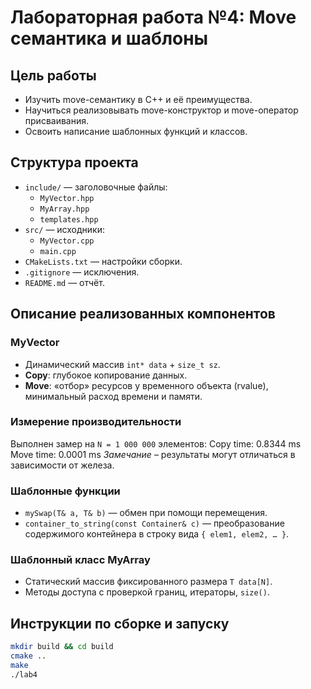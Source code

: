 # Лабораторная работа №4: Move семантика и шаблоны

## Цель работы
- Изучить move-семантику в C++ и её преимущества.
- Научиться реализовывать move-конструктор и move-оператор присваивания.
- Освоить написание шаблонных функций и классов.

## Структура проекта
- `include/` — заголовочные файлы:
  - `MyVector.hpp`
  - `MyArray.hpp`
  - `templates.hpp`
- `src/` — исходники:
  - `MyVector.cpp`
  - `main.cpp`
- `CMakeLists.txt` — настройки сборки.
- `.gitignore` — исключения.
- `README.md` — отчёт.

## Описание реализованных компонентов

### MyVector
- Динамический массив `int* data` + `size_t sz`.
- **Copy**: глубокое копирование данных.
- **Move**: «отбор» ресурсов у временного объекта (rvalue), минимальный расход времени и памяти.

### Измерение производительности
Выполнен замер на `N = 1 000 000` элементов:
Copy time: 0.8344 ms Move time: 0.0001 ms
_Замечание_ – результаты могут отличаться в зависимости от железа.

### Шаблонные функции
- `mySwap(T& a, T& b)` — обмен при помощи перемещения.
- `container_to_string(const Container& c)` — преобразование содержимого контейнера в строку вида `{ elem1, elem2, … }`.

### Шаблонный класс MyArray
- Статический массив фиксированного размера `T data[N]`.
- Методы доступа с проверкой границ, итераторы, `size()`.

## Инструкции по сборке и запуску
```bash
mkdir build && cd build
cmake ..
make
./lab4

